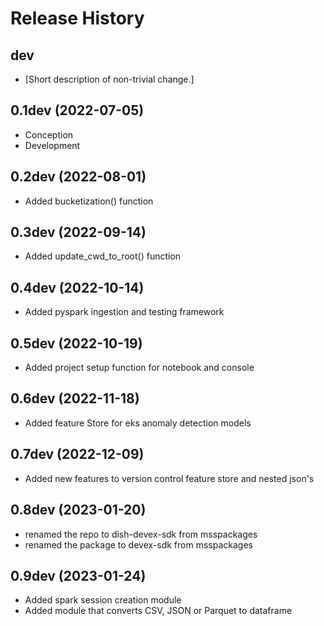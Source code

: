 Release History
===============

dev
---

- \[Short description of non-trivial change.\]

0.1dev (2022-07-05)
------------------

-   Conception
-   Development


0.2dev (2022-08-01)
------------------

-   Added bucketization() function

0.3dev (2022-09-14)
------------------

-   Added update_cwd_to_root() function

0.4dev (2022-10-14)
------------------

-   Added pyspark ingestion and testing framework

0.5dev (2022-10-19)
------------------

-   Added project setup function for notebook and console

0.6dev (2022-11-18)
------------------

-   Added feature Store for eks anomaly detection models

0.7dev (2022-12-09)
------------------

- Added new features to version control feature store and nested json's

0.8dev (2023-01-20)
------------------

- renamed the repo to dish-devex-sdk from msspackages
- renamed the package to devex-sdk from msspackages


0.9dev (2023-01-24)
------------------

- Added spark session creation module
- Added module that converts CSV, JSON or Parquet to dataframe